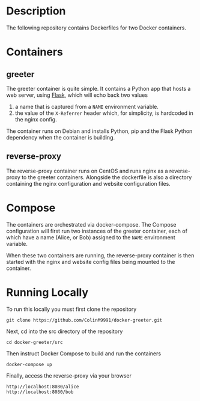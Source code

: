 # Description

The following repository contains Dockerfiles for two Docker containers.

# Containers

## greeter

The greeter container is quite simple. It contains a Python app that hosts a web server, using [Flask](https://flask.palletsprojects.com/en/2.0.x/), which will echo back two values
1. a name that is captured from a `NAME` environment variable.
2. the value of the `X-Referrer` header which, for simplicity, is hardcoded in the nginx config.

The container runs on Debian and installs Python, pip and the Flask Python dependency when the container is building.

## reverse-proxy

The reverse-proxy container runs on CentOS and runs nginx as a reverse-proxy to the greeter containers. Alongside the dockerfile is also a directory containing the nginx configuration and website configuration files.

# Compose

The containers are orchestrated via docker-compose. The Compose configuration will first run two instances of the greeter container, each of which have a name (Alice, or Bob) assigned to the `NAME` environment variable.

When these two containers are running, the reverse-proxy container is then started with the nginx and website config files being mounted to the container.

# Running Locally

To run this locally you must first clone the repository

```
git clone https://github.com/ColinM9991/docker-greeter.git
```

Next, cd into the src directory of the repository

```
cd docker-greeter/src
```

Then instruct Docker Compose to build and run the containers

```
docker-compose up
```

Finally, access the reverse-proxy via your browser

```
http://localhost:8080/alice
http://localhost:8080/bob
```
